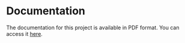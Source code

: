 # Documentation

The documentation for this project is available in PDF format. You can access it [here](https://github.com/ahmedh5662/Document-Q-A-System-with-RAG-Architecture/blob/main/r1-RAG-Agent%20Documentation.pdf).
